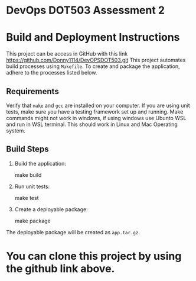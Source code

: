 # DevOps DOT503 Assessment 2
# Build and Deployment Instructions

 This project can be access in GitHub with this link https://github.com/Donny1114/DevOPSDOT503.git
 This project automates build processes using `Makefile`.
 To create and package the application, adhere to the processes 
 listed below.
   ## Requirements

   Verify that `make` and `gcc` are installed on your computer.
   If you are using unit tests, make sure you have a testing framework set up and running.
   Make commands might not work in windows, if using windows use Ubunto WSL and run in WSL terminal. 
   This should work in Linux and Mac Operating system.

## Build Steps
  
  1. Build the application:

      make build
      

 2. Run unit tests:

     
      make test
    

   3. Create a deployable package:

      make package
      
   The deployable package will be created as `app.tar.gz`.

   
   # You can clone this project by using the github link above.

